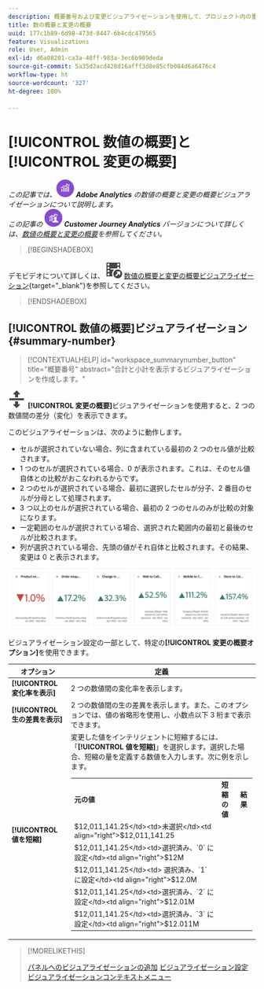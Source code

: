 ```yaml
---
description: 概要番号および変更ビジュアライゼーションを使用して、プロジェクト内の重要なデータポイントを表示します。
title: 数の概要と変更の概要
uuid: 177c1b89-6d98-473d-8447-6b4cdc479565
feature: Visualizations
role: User, Admin
exl-id: d6a08201-ca3a-48ff-983a-3ec6b989deda
source-git-commit: 5a35d2acd428d16afff3d8e85cfb084d6a6476c4
workflow-type: ht
source-wordcount: '327'
ht-degree: 100%

---
```


# [!UICONTROL 数値の概要]と[!UICONTROL 変更の概要]

_この記事では、_![AdobeAnalytics](/help/assets/icons/AdobeAnalytics.svg) _**Adobe Analytics** の数値の概要と変更の概要ビジュアライゼーションについて説明します。_<br/>_この記事の_ ![CustomerJourneyAnalytics](/help/assets/icons/CustomerJourneyAnalytics.svg) _**Customer Journey Analytics** バージョンについて詳しくは、[数値の概要と変更の概要](https://experienceleague.adobe.com/ja/docs/analytics-platform/using/cja-workspace/visualizations/summary-number-change)を参照してください。_


>[!BEGINSHADEBOX]

デモビデオについて詳しくは、![VideoCheckedOut](/help/assets/icons/VideoCheckedOut.svg) [数値の概要と変更の概要ビジュアライゼーション](https://video.tv.adobe.com/v/335564/?quality=12){target="_blank"}を参照してください。

>[!ENDSHADEBOX]


## [!UICONTROL 数値の概要]ビジュアライゼーション {#summary-number}

<!-- markdownlint-disable MD034 -->

>[!CONTEXTUALHELP]
>id="workspace_summarynumber_button"
>title="概要番号"
>abstract="合計と小計を表示するビジュアライゼーションを作成します。"

<!-- markdownlint-enable MD034 -->


![MoveUpDown](/help/assets/icons/MoveUpDown.svg) **[!UICONTROL 変更の概要]**&#x200B;ビジュアライゼーションを使用すると、2 つの数値間の差分（変化）を表示できます。<!-- This is applicable for AA, not CJA: The green and red color of the Summary Change can be controlled through [custom event polarity](https://experienceleague.adobe.com/docs/analytics/admin/admin-tools/success-events/success-event.html) or a calculated metric's [Show Upward Trend As](https://experienceleague.adobe.com/docs/analytics/components/calculated-metrics/calcmetric-workflow/cm-build-metrics.html) option.-->

<!--
The green and red color of the Summary Change can be controlled through [custom event polarity](https://experienceleague.adobe.com/docs/analytics/admin/admin/c-manage-report-suites/c-edit-report-suites/conversion-var-admin/c-success-events/success-event.md) or a calculated metric's [Show Upward Trend As](https://experienceleague.adobe.com/docs/analytics/components/calculated-metrics/calcmetric-workflow/cm-build-metrics.html) option.
-->

このビジュアライゼーションは、次のように動作します。

* セルが選択されていない場合、列に含まれている最初の 2 つのセル値が比較されます。
* 1 つのセルが選択されている場合、0 が表示されます。これは、そのセル値自体との比較がおこなわれるからです。
* 2 つのセルが選択されている場合、最初に選択したセルが分子、2 番目のセルが分母として処理されます。
* 3 つ以上のセルが選択されている場合、最初の 2 つのセルのみが比較の対象になります。
* 一定範囲のセルが選択されている場合、選択された範囲内の最初と最後のセルが比較されます。
* 列が選択されている場合、先頭の値がそれ自体と比較されます。その結果、変更は 0 と表示されます。


![2 つの数値間の差分を示す変更の概要ビジュアライゼーション](assets/summary-change.png)


ビジュアライゼーション設定の一部として、特定の&#x200B;**[!UICONTROL 変更の概要オプション]**&#x200B;を使用できます。

| オプション | 定義 |
|--- |--- |
| **[!UICONTROL 変化率を表示]** | 2 つの数値間の変化率を表示します。 |
| **[!UICONTROL 生の差異を表示]** | 2 つの数値間の生の差異を表示します。また、このオプションでは、値の省略形を使用し、小数点以下 3 桁まで表示できます。 |
| **[!UICONTROL 値を短縮]** | 変更した値をインテリジェントに短縮するには、「**[!UICONTROL 値を短縮]**」を選択します。選択した場合、短縮の量を定義する数値を入力します。次に例を示します。<br/><table><tr><td>**元の値**</td><td>**短縮の値**</td><td>**結果**</td></tr><tr><td>$12,011,141.25</td><td>未選択</td><td  align="right">$12,011,141.25</td></tr><tr><td>$12,011,141.25</td><td>選択済み、`0` に設定</td><td align="right">$12M</td></tr><tr><td>$12,011,141.25</td><td> 選択済み、`1` に設定</td><td  align="right">$12.0M</td></tr><tr><td>$12,011,141.25</td><td>選択済み、`2` に設定</td><td align="right">$12.01M</td></tr><tr><td>$12,011,141.25</td><td>選択済み、`3` に設定</td><td align="right">$12.011M</td></tr></table> |

>[!MORELIKETHIS]
>
>[パネルへのビジュアライゼーションの追加](/help/analyze/analysis-workspace/visualizations/freeform-analysis-visualizations.md#add-visualizations-to-a-panel)
>[ビジュアライゼーション設定](/help/analyze/analysis-workspace/visualizations/freeform-analysis-visualizations.md#settings)
>[ビジュアライゼーションコンテキストメニュー](/help/analyze/analysis-workspace/visualizations/freeform-analysis-visualizations.md#context-menu)
>
